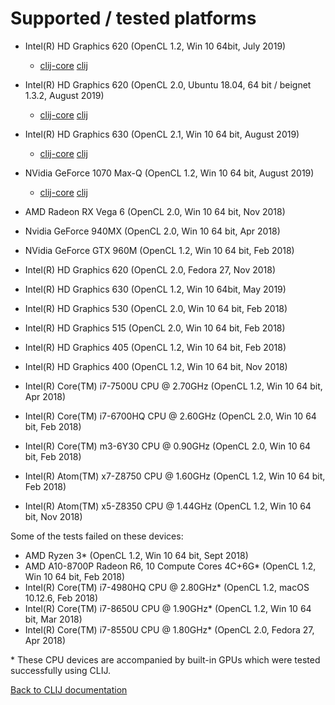 # Supported / tested platforms
* Intel(R) HD Graphics 620 (OpenCL 1.2, Win 10 64bit, July 2019)
  * [clij-core](https://github.com/clij/clij-docs/blob/master/testprotocols/20190726_clij-core_ulice.txt) [clij](https://github.com/clij/clij-docs/blob/master/testprotocols/20190726_clij_ulice.txt)
* Intel(R) HD Graphics 620 (OpenCL 2.0, Ubuntu 18.04, 64 bit / beignet 1.3.2, August 2019)
  * [clij-core](https://github.com/clij/clij-docs/blob/master/testprotocols/20190803_clij-core_ux38.txt) [clij](https://github.com/clij/clij-docs/blob/master/testprotocols/20190803_clij_ux38.txt)
* Intel(R) HD Graphics 630 (OpenCL 2.1, Win 10 64 bit, August 2019)
  * [clij-core](https://github.com/clij/clij-docs/blob/master/testprotocols/20190804_clij-core_einstein.txt) [clij](https://github.com/clij/clij-docs/blob/master/testprotocols/20190804_clij_einstein.txt)
* NVidia GeForce 1070 Max-Q (OpenCL 1.2, Win 10 64 bit, August 2019)
  * [clij-core](https://github.com/clij/clij-docs/blob/master/testprotocols/20190804_clij-core_einstein2.txt) [clij](https://github.com/clij/clij-docs/blob/master/testprotocols/20190804_clij_einstein2.txt)


* AMD Radeon RX Vega 6 (OpenCL 2.0, Win 10 64 bit, Nov 2018)
* Nvidia GeForce 940MX (OpenCL 2.0, Win 10 64 bit, Apr 2018)
* NVidia GeForce GTX 960M (OpenCL 1.2, Win 10 64 bit, Feb 2018)
* Intel(R) HD Graphics 620 (OpenCL 2.0, Fedora 27, Nov 2018)
* Intel(R) HD Graphics 630 (OpenCL 1.2, Win 10 64bit, May 2019)
* Intel(R) HD Graphics 530 (OpenCL 2.0, Win 10 64 bit, Feb 2018)
* Intel(R) HD Graphics 515 (OpenCL 2.0, Win 10 64 bit, Feb 2018)
* Intel(R) HD Graphics 405 (OpenCL 1.2, Win 10 64 bit, Feb 2018)
* Intel(R) HD Graphics 400 (OpenCL 1.2, Win 10 64 bit, Nov 2018)
* Intel(R) Core(TM) i7-7500U CPU @ 2.70GHz (OpenCL 1.2, Win 10 64 bit, Apr 2018)
* Intel(R) Core(TM) i7-6700HQ CPU @ 2.60GHz (OpenCL 2.0, Win 10 64 bit, Feb 2018)
* Intel(R) Core(TM) m3-6Y30 CPU @ 0.90GHz (OpenCL 2.0, Win 10 64 bit, Feb 2018)
* Intel(R) Atom(TM) x7-Z8750  CPU @ 1.60GHz (OpenCL 1.2, Win 10 64 bit, Feb 2018)
* Intel(R) Atom(TM) x5-Z8350  CPU @ 1.44GHz (OpenCL 1.2, Win 10 64 bit, Nov 2018)

Some of the tests failed on these devices:
* AMD Ryzen 3&ast; (OpenCL 1.2, Win 10 64 bit, Sept 2018)
* AMD A10-8700P Radeon R6, 10 Compute Cores 4C+6G&ast; (OpenCL 1.2, Win 10 64 bit, Feb 2018)
* Intel(R) Core(TM) i7-4980HQ CPU @ 2.80GHz&ast; (OpenCL 1.2, macOS 10.12.6, Feb 2018)
* Intel(R) Core(TM) i7-8650U CPU @ 1.90GHz&ast; (OpenCL 1.2, Win 10 64 bit, Mar 2018)
* Intel(R) Core(TM) i7-8550U CPU @ 1.80GHz&ast; (OpenCL 2.0, Fedora 27, Apr 2018)

 &ast; These CPU devices are accompanied by built-in GPUs which were tested successfully using CLIJ.
 
[Back to CLIJ documentation](https://clij.github.io/)
